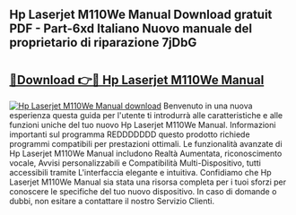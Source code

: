 ## Hp Laserjet M110We Manual Download gratuit PDF - Part-6xd Italiano Nuovo manuale del proprietario di riparazione 7jDbG

# <h2><a href="http://dfaft7.blite.top/?on=Hp+Laserjet+M110We+Manual">🔗Download 👉🔴 Hp Laserjet M110We Manual</a></h2>

[![Hp Laserjet M110We Manual download](https://i.imgur.com/lujVjoI.png)](http://dfaft7.blite.top/?on=Hp+Laserjet+M110We+Manual)
Benvenuto in una nuova esperienza questa guida per l'utente ti introdurrà alle caratteristiche e alle funzioni uniche del tuo nuovo Hp Laserjet M110We Manual. Informazioni importanti sul programma REDDDDDDD questo prodotto richiede programmi compatibili per prestazioni ottimali. Le funzionalità avanzate di Hp Laserjet M110We Manual includono Realtà Aumentata, riconoscimento vocale, Avvisi personalizzabili e Compatibilità Multi-Dispositivo, tutti accessibili tramite L'interfaccia elegante e intuitiva. Confidiamo che Hp Laserjet M110We Manual sia stata una risorsa completa per i tuoi sforzi per conoscere le specifiche del tuo nuovo dispositivo. In caso di domande o dubbi, non esitare a contattare il nostro Servizio Clienti.
